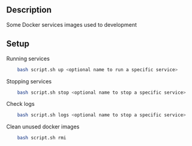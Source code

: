 ## Description

Some Docker services images used to development

## Setup

Running services

```bash
    bash script.sh up <optional name to run a specific service>
```

Stopping services

```bash
    bash script.sh stop <optional name to stop a specific service>
```

Check logs

```bash
    bash script.sh logs <optional name to stop a specific service>
```

Clean unused docker images

```bash
    bash script.sh rmi
```
